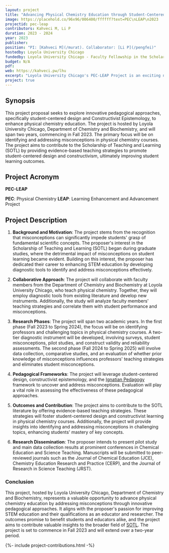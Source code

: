 ```yaml
---
layout: project
title: "Advancing Physical Chemistry Education through Student-Centered Design and Constructivist Epistemology"
image: https://placehold.co/96x96/006400/ffffff?text=PEC\nLEAP\n2023
projectid: pec-leap
contributors: Kahveci M, Li P
duration: 2023 - 2024
year: 2023
publisher:
position: "PI: [Kahveci M](/murat). Collaborator: [Li P](/pengfei)"
hostedby: Loyola University Chicago
fundedby: Loyola University Chicago - Faculty Fellowship in the Scholarship of Teaching and Learning ([SOTL](/gde))
budget: N/A
pdf:
web: https://kahveci.pw/lhu
excerpt: "Loyola University Chicago's PEC-LEAP Project is an exciting new initiative that promises to revolutionize how we teach and learn physical chemistry."
project: true
---
```


## Synopsis

This project proposal seeks to explore innovative pedagogical approaches, specifically student-centered design and Constructivist Epistemology, to enhance physical chemistry education. The project is hosted by Loyola University Chicago, Department of Chemistry and Biochemistry, and will span two years, commencing in Fall 2023. The primary focus will be on identifying and addressing misconceptions in physical chemistry courses. The project aims to contribute to the Scholarship of Teaching and Learning (SOTL) by providing evidence-based teaching strategies to promote student-centered design and constructivism, ultimately improving student learning outcomes.

## Project Acronym

**PEC-LEAP**

**PEC**: Physical Chemistry
**LEAP**: Learning Enhancement and Advancement Project

## Project Description

1. **Background and Motivation**: The project stems from the recognition that misconceptions can significantly impede students' grasp of fundamental scientific concepts. The proposer's interest in the Scholarship of Teaching and Learning (SOTL) began during graduate studies, where the detrimental impact of misconceptions on student learning became evident. Building on this interest, the proposer has dedicated their career to enhancing STEM education by developing diagnostic tools to identify and address misconceptions effectively.

2. **Collaborative Approach**: The project will collaborate with faculty members from the Department of Chemistry and Biochemistry at Loyola University Chicago, who teach physical chemistry. Together, they will employ diagnostic tools from existing literature and develop new instruments. Additionally, the study will analyze faculty members' teaching strategies and correlate them with student performance and misconceptions.

3. **Research Phases**: The project will span two academic years. In the first phase (Fall 2023 to Spring 2024), the focus will be on identifying professors and challenging topics in physical chemistry courses. A two-tier diagnostic instrument will be developed, involving surveys, student misconceptions, pilot studies, and construct validity and reliability assessments. The second phase (Fall 2024 to Spring 2025) will involve data collection, comparative studies, and an evaluation of whether prior knowledge of misconceptions influences professors' teaching strategies and eliminates student misconceptions.

4. **Pedagogical Frameworks**: The project will leverage student-centered design, constructivist epistemology, and the [Ignatian Pedagogy](https://www.luc.edu/fcip/ignatianpedagogy/whatisignatianpedagogy/) framework to uncover and address misconceptions. Evaluation will play a vital role in assessing the effectiveness of these pedagogical approaches.

5. **Outcomes and Contribution**: The project aims to contribute to the SOTL literature by offering evidence-based teaching strategies. These strategies will foster student-centered design and constructivist learning in physical chemistry courses. Additionally, the project will provide insights into identifying and addressing misconceptions in challenging topics, enhancing students' mastery of key concepts.

6. **Research Dissemination**: The proposer intends to present pilot study and main data collection results at prominent conferences in Chemical Education and Science Teaching. Manuscripts will be submitted to peer-reviewed journals such as the Journal of Chemical Education (JCE), Chemistry Education Research and Practice (CERP), and the Journal of Research in Science Teaching (JRST).

### Conclusion

This project, hosted by Loyola University Chicago, Department of Chemistry and Biochemistry, represents a valuable opportunity to advance physical chemistry education by addressing misconceptions through innovative pedagogical approaches. It aligns with the proposer's passion for improving STEM education and their qualifications as an educator and researcher. The outcomes promise to benefit students and educators alike, and the project aims to contribute valuable insights to the broader field of [SOTL](/gde). The project is set to commence in Fall 2023 and will extend over a two-year period.

{%- include project-contributions.html -%}
